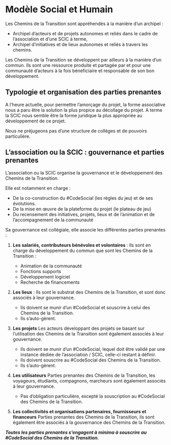 # Modèle Social et Humain

Les Chemins de la Transition sont appréhendés à la manière d’un archipel : 

- Archipel d’acteurs et de projets autonomes et reliés dans le cadre de l’association et d’une SCIC à terme,
- Archipel d’initiatives et de lieux autonomes et reliés à travers les chemins. 

Les Chemins de la Transition se développent par ailleurs à la manière d’un commun. Ils sont une ressource produite et partagée par et pour une communauté d’acteurs à la fois bénéficiaire et responsable de son bon développement.
## Typologie et organisation des parties prenantes 
A l’heure actuelle, pour permettre l’amorçage du projet, la forme associative nous a paru être la solution la plus propice au décollage du projet. A terme la SCIC nous semble être la forme juridique la plus appropriée au développement de ce projet. 

Nous ne préjugeons pas d’une structure de collèges et de pouvoirs particulière. 
## L’association ou la SCIC : gouvernance et parties prenantes

L’association ou la SCIC organise la gouvernance et le développement des Chemins de la Transition. 

Elle est notamment en charge : 
- De la co-construction du #CodeSocial (les règles du jeu) et de ses évolutions.   
- De la mise en œuvre de la plateforme du projet (le plateau de jeu)
- Du recensement des initiatives, projets, lieux et de l’animation et de l’accompagnement de la communauté

Sa gouvernance est collégiale, elle associe les différentes parties prenantes :

1. **Les salariés, contributeurs bénévoles et volontaires** : 
Ils sont en charge du développement du commun que sont les Chemins de la Transition : 
    - Animation de la communauté
    - Fonctions supports 
    - Développement logiciel
    - Recherche de financements

2. **Les lieux** :
Ils sont le substrat des Chemins de la Transition, et sont donc associés à leur gouvernance. 
    - Ils doivent se munir d’un #CodeSocial et souscrire à celui des Chemins de la Transition. 
    - Ils s’auto-gèrent. 

3. **Les projets**
Les acteurs développant des projets se basant sur l’utilisation des Chemins de la Transition sont également associés à leur gouvernance. 
    - Ils doivent se munir d’un #CodeSocial, lequel doit être validé par une instance dédiée de l’association / SCIC, celle-ci restant à définir. 
    - Ils doivent souscrire au #CodeSocial des Chemins de la Transition.
    - Ils s’auto-gèrent.

4. **Les utilisateurs**
Parties prenantes des Chemins de la Transition, les voyageurs, étudiants, compagnons, marcheurs sont également associés à leur gouvernance. 
    - Pas d’obligation particulière, excepté la souscription au #CodeSocial des Chemins de la Transition. 

5. **Les collectivités et organisations partenaires, fournisseurs et financeurs** 
Parties prenantes des Chemins de la Transition, ils sont également être associés à la gouvernance des Chemins de la Transition. 

***Toutes les parties prenantes s’engagent à minima à souscrire au #CodeSocial des Chemins de la Transition.***
